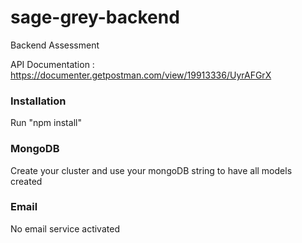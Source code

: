 # sage-grey-backend
Backend Assessment


API Documentation : https://documenter.getpostman.com/view/19913336/UyrAFGrX

### Installation

Run "npm install" 

### MongoDB

Create your cluster and use your mongoDB string to have all models created

### Email

No email service activated



